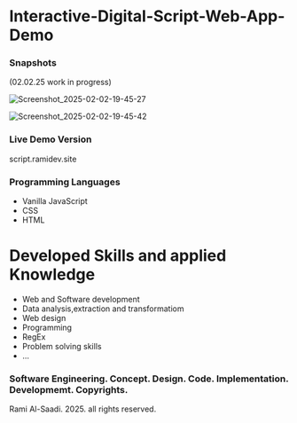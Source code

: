 ﻿# Interactive-Digital-Script-Web-App-Demo


### Snapshots 

(02.02.25 work in progress) 

![Screenshot_2025-02-02-19-45-27](https://github.com/user-attachments/assets/18b64b39-a8f4-4eb2-aedd-abd16307471f)

![Screenshot_2025-02-02-19-45-42](https://github.com/user-attachments/assets/8b7c8945-9f41-4ae2-8d63-63547f0fa288)

### Live Demo Version

script.ramidev.site

### Programming Languages
- Vanilla JavaScript
- CSS
- HTML

# Developed Skills and applied Knowledge
 - Web and Software development
 - Data analysis,extraction and transformatiom
 - Web design
 - Programming
 - RegEx
 - Problem solving skills
 - ...

### Software Engineering. Concept. Design. Code. Implementation. Developmemt. Copyrights.

Rami Al-Saadi. 2025. all rights reserved.
